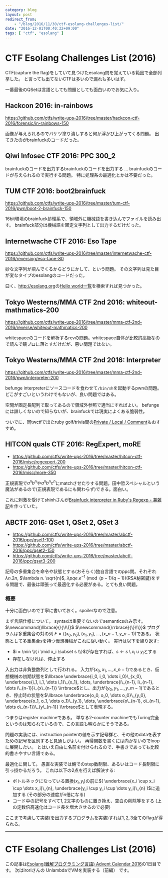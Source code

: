 ```yaml
---
category: blog
layout: post
redirect_from:
    - "/blog/2016/11/30/ctf-esolang-challenges-list/"
date: "2016-12-01T00:40:32+09:00"
tags: [ "ctf", "esolang" ]
---
```


# CTF Esolang Challenges List (2016)

CTF(capture the flag)をしていて見つけたesolang問を覚えている範囲で全部列挙した。
と言っても出てないCTFは多いので漏れも多いはず。

一番最後のQSetは言語としても問題としても面白いのでお気に入り。

## Hackcon 2016: in-rainbows

<https://github.com/ctfs/write-ups-2016/tree/master/hackcon-ctf-2016/forensic/in-rainbows-150>

画像が与えられるのでバケツ塗り潰しすると何か浮かび上がってくる問題。
出てきたのがbrainfuckのコードだった。

## Qiwi Infosec CTF 2016: PPC 300_2

brainfuckのコードを出力するbrainfuckのコードを出力する $\dots$ brainfuckのコードが与えられるので実行する問題。
特に処理系の最適化とかは不要だった。

## TUM CTF 2016: boot2brainfuck

<https://github.com/ctfs/write-ups-2016/tree/master/tum-ctf-2016/pwn/boot-2-brainfuck-150>

$16$bit環境のbrainfuck処理系で、領域外に機械語を書き込んでファイルを読み出す。
brainfuck部分は機械語を固定文字列として出力するだけだった。

## Internetwache CTF 2016: Eso Tape

<https://github.com/ctfs/write-ups-2016/tree/master/internetwache-ctf-2016/reversing/eso-tape-80>

妙な文字列が飛んでくるからどうにかして、という問題。
その文字列は見た目が変なタイプのesolangのコードだった。

曰く、<http://esolang.org>の[Hello world一覧](http://esolangs.org/wiki/Hello_world_program_in_esoteric_languages)を検索すれば見つかった。

## Tokyo Westerns/MMA CTF 2nd 2016: whiteout-mathmatics-200

<https://github.com/ctfs/write-ups-2016/tree/master/mma-ctf-2nd-2016/reverse/whiteout-mathmatics-200>

whitespaceのコードを解析するrevの問題。whitespace自体が比較的高級なので読んで競プロに落とすだけだが、悪い問題ではない。

## Tokyo Westerns/MMA CTF 2nd 2016: Interpreter

<https://github.com/ctfs/write-ups-2016/tree/master/mma-ctf-2nd-2016/pwn/interpreter-200>

befunge interpreterにソースコードを食わせて`/bin/sh`を起動するpwnの問題。どこがすごいというわけでもないが、良い問題ではある。

空間が固定長配列で取ってあるので領域外参照で適当にすればよい。
befungeには詳しくないので知らないが、brainfuckでは現実によくある脆弱性。

ついでに、同twctfで出たruby golf/trivia問の[Private / Local / Comment](https://github.com/ctfs/write-ups-2016/tree/master/mma-ctf-2nd-2016/ppc/private-local-comment-220)もおすすめ。

## HITCON quals CTF 2016: RegExpert, moRE

-   <https://github.com/ctfs/write-ups-2016/tree/master/hitcon-ctf-2016/misc/regexpert-200>
-   <https://github.com/ctfs/write-ups-2016/tree/master/hitcon-ctf-2016/misc/more-350>

正規表現で$a^nb^n$や$a^nb^nc^n$にmatchさせたりする問題。田中哲スペシャルという魔法があるので(正規表現であるにも関わらず)できる。面白い。

これに刺激を受けてshinhさんが[Brainfuck interpreter in Ruby&#39;s Regexp - 兼雑記](http://shinh.hatenablog.com/entry/2016/10/17/024329)を作っていた。

## ABCTF 2016: QSet 1, QSet 2, QSet 3

-   <https://github.com/ctfs/write-ups-2016/tree/master/abctf-2016/ppc/qset1-100>
-   <https://github.com/ctfs/write-ups-2016/tree/master/abctf-2016/ppc/qset2-150>
-   <https://github.com/ctfs/write-ups-2016/tree/master/abctf-2016/ppc/qset3-200>

記号の多重集合を命令や状態とする(おそらく)独自言語でのppc問。それぞれ$\lambda n. 2n$, $\lambda n. \sqrt{n}$, $\lambda p q e. e^{-1} \pmod{(p-1)(q-1)}$(RSA秘密鍵)をする問題で、最後は頑張って最適化する必要がある。とても良い問題。

### 概要

十分に面白いので丁寧に書いておく。spoilerなので注意。

まず言語仕様について。
syntaxは重要でないのでsemanticsのみ示す。
$\newcommand{\llbrace}{\{\!\{}$
$\newcommand{\rrbrace}{\}\!\}}$
プログラムは多重集合の対の列 $F = ( (x_0, y_0), (x_1, y_1), \dots, (x\_{n-1}, y\_{n-1}) )$である。
状態として多重集合$s$を持つ仮想機械がこれに従い動く。
実行は以下を繰り返す:

-   $i = \min \\{ i \mid x_i \subset s \\}$が存在すれば、$s \gets s \setminus x_i \cup y_i$とする
-   存在しなければ、停止する

入出力は非負整数列として行われる。
入力が$( x_0, x_1, \dots, x\_{n-1} )$であるとき、仮想機械の初期状態を$\llbrace \underbrace{i_0, i_0, \dots i_0}\_{x_0}, \underbrace{i_1, i_1, \dots i_1}\_{x_1}, \dots, \underbrace{i\_{n-1}, i\_{n-1}, \dots i\_{n-1}}\_{x\_{n-1}} \\rrbrace$とし、出力が$( y_0, y_1, \dots, y\_{m-1} )$であるとき、停止時の状態を$\llbrace \underbrace{o_0, o_0, \dots o_0}\_{y_0}, \underbrace{o_1, o_1, \dots o_1}\_{y_1}, \dots, \underbrace{o\_{n-1}, o\_{n-1}, \dots o\_{n-1}}\_{y\_{n-1}} \\rrbrace$として表現する。

つまりはregister machineである。
単なる$2$-counter machineでもTuring完全というのは知られているので、この言語も明らかにそうである。

問題の実装には、instruction pointerの値を示す記号群と、その他のdataを表すための記号を区別すると見通しがよい。
再帰関数を書くには向かないのでloopに展開したい。
とはいえ自由に名前を付けられるので、手書きであっても比較的書きやすい言語である。

最適化に関して。
愚直な実装では鯖でのstep数制限、あるいはコード長制限に引っ掛かるだろう。
これは以下の$2$点を行えば解決する:

-   ボトルネックになっている置換$( x_i, y_i )$の前に$( \underbrace{x_i \cup x_i \cup \dots x_i}\_{n}, \underbrace{y_i \cup y_i \cup \dots y_i}\_{n} )$に追加する (その部分の速度が$n$倍になる)
-   コード中の記号をすべて$1,2$文字のものに置き換え、空白の削除等をする (上の定数倍高速化はコード長を増大させるので必要)

ここまで考慮して実装(を出力するプログラムを実装)すれば$1, 2, 3$全てのflagが得られる。

---

# CTF Esolang Challenges List (2016)

この記事は[Esolang(難解プログラミング言語) Advent Calendar 2016](http://qiita.com/advent-calendar/2016/esolang)の$1$日目です。
次はiroriさんの UnlambdaでVMを実装する（前編） です。
